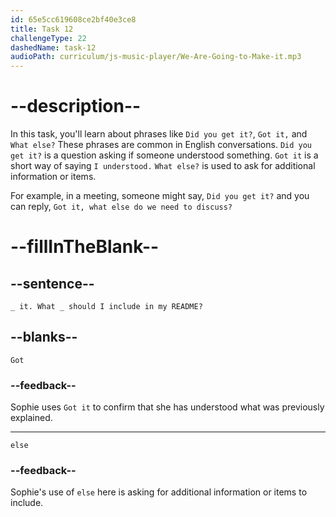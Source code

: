 ```yaml
---
id: 65e5cc619608ce2bf40e3ce8
title: Task 12
challengeType: 22
dashedName: task-12
audioPath: curriculum/js-music-player/We-Are-Going-to-Make-it.mp3
---
```


<!--
AUDIO REFERENCE:
Sophie: Got it. What else should I include in my README?
-->

# --description--

In this task, you'll learn about phrases like `Did you get it?`, `Got it,` and `What else?` These phrases are common in English conversations. `Did you get it?` is a question asking if someone understood something. `Got it` is a short way of saying `I understood.` `What else?` is used to ask for additional information or items.

For example, in a meeting, someone might say, `Did you get it?` and you can reply, `Got it, what else do we need to discuss?`

# --fillInTheBlank--

## --sentence--

`_ it. What _ should I include in my README?`

## --blanks--

`Got`

### --feedback--

Sophie uses `Got it` to confirm that she has understood what was previously explained.

---

`else`

### --feedback--

Sophie's use of `else` here is asking for additional information or items to include.
